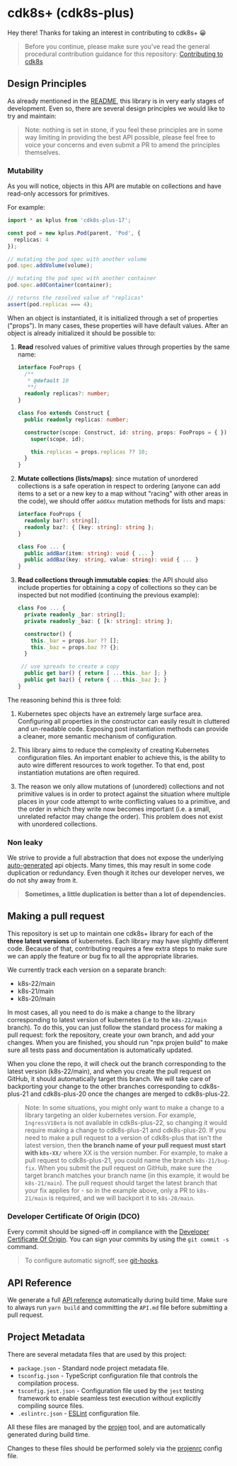 # cdk8s+ (cdk8s-plus)

Hey there! Thanks for taking an interest in contributing to cdk8s+ 😀

> Before you continue, please make sure you've read the general procedural contribution guidance for this repository: [Contributing to cdk8s](../../CONTRIBUTING.md)

## Design Principles

As already mentioned in the [README](./README.md), this library is in very early stages of development.
Even so, there are several design principles we would like to try and maintain:

> Note: nothing is set in stone, if you feel these principles are in some way limiting in providing the best API possible, please feel
free to voice your concerns and even submit a PR to amend the principles themselves.

### Mutability

As you will notice, objects in this API are mutable on collections and have
read-only accessors for primitives.

For example:

```typescript
import * as kplus from 'cdk8s-plus-17';

const pod = new kplus.Pod(parent, 'Pod', {
  replicas: 4
});

// mutating the pod spec with another volume
pod.spec.addVolume(volume);

// mutating the pod spec with another container
pod.spec.addContainer(container);

// returns the resolved value of "replicas"
assert(pod.replicas === 4);
```

When an object is instantiated, it is initialized through a set of properties
("props"). In many cases, these properties will have default values. After an
object is already initialized it should be possible to:

1. **Read** resolved values of primitive values through properties by the same
   name:

    ```ts
    interface FooProps {
      /**
       * @default 10
       **/
      readonly replicas?: number;
    }

    class Foo extends Construct {
      public readonly replicas: number;

      constructor(scope: Construct, id: string, props: FooProps = { }) {
        super(scope, id);

        this.replicas = props.replicas ?? 10;
      }
    }
    ```

2. **Mutate collections (lists/maps)**: since mutation of unordered collections
   is a safe operation in respect to ordering (anyone can add items to a set or
   a new key to a map without "racing" with other areas in the code), we should
   offer `addXxx` mutation methods for lists and maps:

   ```ts
   interface FooProps {
     readonly bar?: string[];
     readonly baz?: { [key: string]: string };
   }

   class Foo ... {
     public addBar(item: string): void { ... }
     public addBaz(key: string, value: string): void { ... }
   }
   ```

3. **Read collections through immutable copies**: the API should also include
   properties for obtaining a copy of collections so they can be inspected but
   not modified (continuing the previous example):

   ```ts
   class Foo ... {
     private readonly _bar: string[];
     private readonly _baz: { [k: string]: string };

     constructor() {
       this._bar = props.bar ?? [];
       this._baz = props.baz ?? {};
     }

    // use spreads to create a copy
     public get bar() { return [ ...this._bar ]; }
     public get baz() { return { ...this._baz }; }
   }
   ```


The reasoning behind this is three fold:

1. Kubernetes spec objects have an extremely large surface area. Configuring all
   properties in the constructor can easily result in cluttered and un-readable
   code. Exposing post instantiation methods can provide a cleaner, more
   semantic mechanism of configuration.

2. This library aims to reduce the complexity of creating Kubernetes
   configuration files. An important enabler to achieve this, is the ability to
   auto wire different resources to work together. To that end, post
   instantiation mutations are often required.

3. The reason we only allow mutations of (unordered) collections and not
   primitive values is in order to protect against the situation where multiple
   places in your code attempt to write conflicting values to a primitive, and
   the order in which they write now becomes important (i.e. a small, unrelated
   refactor may change the order). This problem does not exist with unordered
   collections.

### Non leaky

We strive to provide a full abstraction that does not expose the underlying [auto-generated](./imports/k8s.d.ts) api objects.
Many times, this may result in some code duplication or redundancy. Even though it itches our developer nerves, we do not shy away from it.

> **Sometimes, a little duplication is better than a lot of dependencies.**

## Making a pull request

This repository is set up to maintain one cdk8s+ library for each of the **three
latest versions** of kubernetes. Each library may have slightly different code.
Because of that, contributing requires a few extra steps to make sure we can
apply the feature or bug fix to all the appropriate libraries.

We currently track each version on a separate branch:

- k8s-22/main
- k8s-21/main
- k8s-20/main

In most cases, all you need to do is make a change to the library corresponding
to latest version of kubernetes (i.e to the `k8s-22/main` branch). To do this,
you can just follow the standard process for making a pull request: fork the
repository, create your own branch, and add your changes. When you are finished,
you should run "npx projen build" to make sure all tests pass and documentation
is automatically updated.

When you clone the repo, it will check out the branch corresponding to the
latest version (k8s-22/main), and when you create the pull request on GitHub, it
should automatically target this branch. We will take care of backporting your
change to the other branches corresponding to cdk8s-plus-21 and cdk8s-plus-20
once the changes are merged to cdk8s-plus-22.

> Note: In some situations, you might only want to make a change to a library
targeting an older kubernetes version. For example, `IngressV1Beta` is not
available in cdk8s-plus-22, so changing it would require making a change to
cdk8s-plus-21 and cdk8s-plus-20. If you need to make a pull request to a version
of cdk8s-plus that isn't the latest version, then **the branch name of your pull
request must start with `k8s-XX/`** where XX is the version number. For example,
to make a pull request to cdk8s-plus-21, you could name the branch
`k8s-21/bug-fix`. When you submit the pull request on GitHub, make sure the
target branch matches your branch name (in this example, it would be
`k8s-21/main`). The pull request should target the latest branch that your fix
applies for - so in the example above, only a PR to `k8s-21/main` is required,
and we will backport it to `k8s-20/main`.

### Developer Certificate Of Origin (DCO)

Every commit should be signed-off in compliance with the [Developer Certificate Of Origin](./DCO).
You can sign your commits by using the `git commit -s` command.

> To configure automatic signoff, see [git-hooks](./git-hooks/README.md).

## API Reference

We generate a full [API reference](./docs) automatically during build time. Make
sure to always run `yarn build` and committing the `API.md` file before
submitting a pull request.

## Project Metadata

There are several metadata files that are used by this project:

- `package.json` - Standard node project metadata file.
- `tsconfig.json` - TypeScript configuration file that controls the compilation process.
- `tsconfig.jest.json` - Configuration file used by the `jest` testing framework to enable seamless test execution without explicitly compiling source files.
- `.eslintrc.json` - [ESLint](https://eslint.org/) configuration file.

All these files are managed by the [projen](https://www.npmjs.com/package/projen) tool, and are automatically generated during build time.

Changes to these files should be performed solely via the [projenrc](./.projenrc.js) config file.
